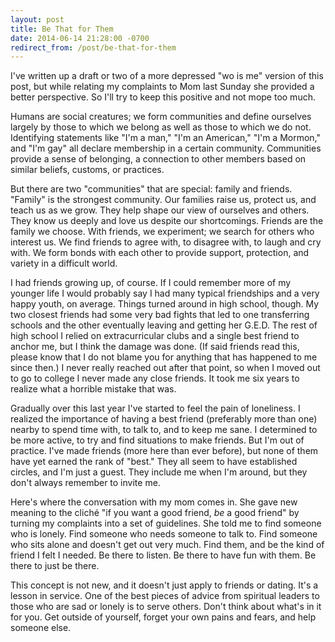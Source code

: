 ```yaml
---
layout: post
title: Be That for Them
date: 2014-06-14 21:28:00 -0700
redirect_from: /post/be-that-for-them
---
```


I've written up a draft or two of a more depressed "wo is me" version of this post, but while relating my complaints to Mom last Sunday she provided a better perspective. So I'll try to keep this positive and not mope too much.

Humans are social creatures; we form communities and define ourselves largely by those to which we belong as well as those to which we do not. Identifying statements like "I'm a man," "I'm an American," "I'm a Mormon," and "I'm gay" all declare membership in a certain community. Communities provide a sense of belonging, a connection to other members based on similar beliefs, customs, or practices.

But there are two "communities" that are special: family and friends. "Family" is the strongest community. Our families raise us, protect us, and teach us as we grow. They help shape our view of ourselves and others. They know us deeply and love us despite our shortcomings. Friends are the family we choose. With friends, we experiment; we search for others who interest us. We find friends to agree with, to disagree with, to laugh and cry with. We form bonds with each other to provide support, protection, and variety in a difficult world.

I had friends growing up, of course. If I could remember more of my younger life I would probably say I had many typical friendships and a very happy youth, on average. Things turned around in high school, though. My two closest friends had some very bad fights that led to one transferring schools and the other eventually leaving and getting her G.E.D. The rest of high school I relied on extracurricular clubs and a single best friend to anchor me, but I think the damage was done. (If said friends read this, please know that I do not blame you for anything that has happened to me since then.) I never really reached out after that point, so when I moved out to go to college I never made any close friends. It took me six years to realize what a horrible mistake that was.

Gradually over this last year I've started to feel the pain of loneliness. I realized the importance of having a best friend (preferably more than one) nearby to spend time with, to talk to, and to keep me sane. I determined to be more active, to try and find situations to make friends. But I'm out of practice. I've made friends (more here than ever before), but none of them have yet earned the rank of "best." They all seem to have established circles, and I'm just a guest. They include me when I'm around, but they don't always remember to invite me.

Here's where the conversation with my mom comes in. She gave new meaning to the cliché "if you want a good friend, _be_ a good friend" by turning my complaints into a set of guidelines. She told me to find someone who is lonely. Find someone who needs someone to talk to. Find someone who sits alone and doesn't get out very much. Find them, and be the kind of friend I felt I needed. Be there to listen. Be there to have fun with them. Be there to just be there.

This concept is not new, and it doesn't just apply to friends or dating. It's a lesson in service. One of the best pieces of advice from spiritual leaders to those who are sad or lonely is to serve others. Don't think about what's in it for you. Get outside of yourself, forget your own pains and fears, and help someone else.

